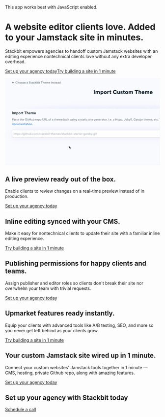 This app works best with JavaScript enabled.







# A website editor clients love. Added to your Jamstack site in minutes.

Stackbit empowers agencies to handoff custom Jamstack websites with an editing experience nontechnical clients love without any extra developer overhead.

<a href="https://calendly.com/ryland-stackbit/30min/" class="product-hero-cta button-component button-component-theme-accent"><span>Set up your agency today</span></a><a href="https://www.stackbit.com/create" class="product-hero-cta button-component button-component-theme-accent button-component-hollow"><span>Try building a site in 1 minute</span></a>

<img src="/images/hero-video-image.jpg" class="product-hero-media" />

## A live preview ready out of the box.

Enable clients to review changes on a real-time preview instead of in production.

<a href="https://calendly.com/ryland-stackbit/30min/" class="feature-highlight-item-cta button-component button-component-theme-accent button-component-hollow"><span>Set up your agency today</span></a>

## Inline editing synced with your CMS.

Make it easy for nontechnical clients to update their site with a familiar inline editing experience.

<a href="https://stackbit.com/create" class="feature-highlight-item-cta button-component button-component-theme-accent button-component-hollow"><span>Try building a site in 1 minute</span></a>

## Publishing permissions for happy clients and teams.

Assign publisher and editor roles so clients don't break their site nor overwhelm your team with trivial requests.

<a href="https://calendly.com/ryland-stackbit/30min/" class="feature-highlight-item-cta button-component button-component-theme-accent button-component-hollow"><span>Set up your agency today</span></a>

## Upmarket features ready instantly.

Equip your clients with advanced tools like A/B testing, SEO, and more so you never get left behind as your clients grow.

<a href="https://stackbit.com/create" class="feature-highlight-item-cta button-component button-component-theme-accent button-component-hollow"><span>Try building a site in 1 minute</span></a>

## Your custom Jamstack site wired up in 1 minute.

Connect your custom websites' Jamstack tools together in 1 minute — CMS, hosting, private Github repo, along with amazing features.

<a href="https://calendly.com/ryland-stackbit/30min/" class="feature-highlight-item-cta button-component button-component-theme-accent button-component-hollow"><span>Set up your agency today</span></a>

## Set up your agency with Stackbit today

<a href="https://calendly.com/ryland-stackbit/30min/" class="feature-highlight-cta button-component button-component-theme-accent"><span>Schedule a call</span></a>

<!-- -->

<!-- -->
